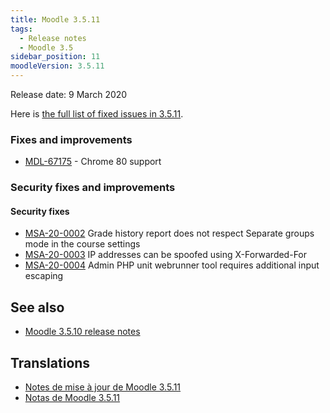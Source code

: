 ```yaml
---
title: Moodle 3.5.11
tags:
  - Release notes
  - Moodle 3.5
sidebar_position: 11
moodleVersion: 3.5.11
---
```


Release date: 9 March 2020

Here is [the full list of fixed issues in 3.5.11](https://tracker.moodle.org/secure/IssueNavigator!executeAdvanced.jspa?jqlQuery=project+%3D+mdl+AND+resolution+%3D+fixed+AND+fixVersion+in+%28%223.5.11%22%29+ORDER+BY+priority+DESC&runQuery=true&clear=true).

### Fixes and improvements

- [MDL-67175](https://tracker.moodle.org/browse/MDL-67175) - Chrome 80 support

### Security  fixes and improvements

#### Security fixes

- [MSA-20-0002](https://moodle.org/mod/forum/discuss.php?d=398350) Grade history report does not respect Separate groups mode in the course settings
- [MSA-20-0003](https://moodle.org/mod/forum/discuss.php?d=398351) IP addresses can be spoofed using X-Forwarded-For
- [MSA-20-0004](https://moodle.org/mod/forum/discuss.php?d=398352) Admin PHP unit webrunner tool requires additional input escaping

## See also

- [Moodle 3.5.10 release notes](/general/releases/3.5/3.5.10)

## Translations

- [Notes de mise à jour de Moodle 3.5.11](https://docs.moodle.org/fr/Notes_de_mise_à_jour_de_Moodle_3.5.11)
- [Notas de Moodle 3.5.11](https://docs.moodle.org/es/Notas_de_Moodle_3.5.11)
